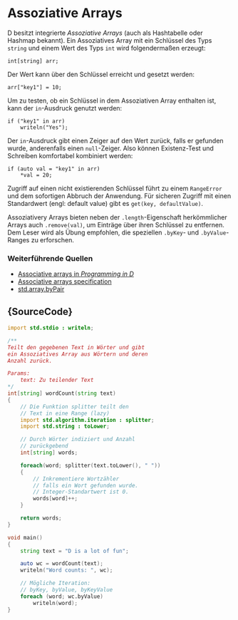 # Assoziative Arrays

D besitzt integrierte *Assoziative Arrays* (auch als Hashtabelle 
oder Hashmap bekannt). Ein Assoziatives Array mit ein Schlüssel 
des Typs `string` und einem Wert des Typs `int` wird folgendermaßen 
erzeugt:

    int[string] arr;

Der Wert kann über den Schlüssel erreicht und gesetzt werden:

    arr["key1"] = 10;

Um zu testen, ob ein Schlüssel in dem Assoziativen Array enthalten
ist, kann der `in`-Ausdruck genutzt werden:

    if ("key1" in arr)
        writeln("Yes");

Der `in`-Ausdruck gibt einen Zeiger auf den Wert zurück, falls er 
gefunden wurde, anderenfalls einen `null`-Zeiger. Also können
Existenz-Test und Schreiben komfortabel kombiniert werden:

    if (auto val = "key1" in arr)
        *val = 20;

Zugriff auf einen nicht existierenden Schlüssel führt zu einem 
`RangeError` und dem sofortigen Abbruch der Anwendung. Für 
sicheren Zugriff mit einen Standardwert (engl: default value)
gibt es `get(key, defaultValue)`.

Assoziativery Arrays bieten neben der `.length`-Eigenschaft
herkömmlicher Arrays auch `.remove(val)`, um Einträge über 
ihren Schlüssel zu entfernen. 
Dem Leser wird als Übung empfohlen, die speziellen `.byKey`- 
und `.byValue`-Ranges zu erforschen.

### Weiterführende Quellen

- [Associative arrays in _Programming in D_](http://ddili.org/ders/d.en/aa.html)
- [Associative arrays specification](https://dlang.org/spec/hash-map.html)
- [std.array.byPair](http://dlang.org/phobos/std_array.html#.byPair)

## {SourceCode}

```d
import std.stdio : writeln;

/**
Teilt den gegebenen Text in Wörter und gibt
ein Assoziatives Array aus Wörtern und deren
Anzahl zurück.

Params:
    text: Zu teilender Text
*/
int[string] wordCount(string text)
{
    // Die Funktion splitter teilt den
    // Text in eine Range (lazy)
    import std.algorithm.iteration : splitter;
    import std.string : toLower;

    // Durch Wörter indiziert und Anzahl 
    // zurückgebend
    int[string] words;

    foreach(word; splitter(text.toLower(), " "))
    {
        // Inkrementiere Wortzähler 
        // falls ein Wort gefunden wurde.
        // Integer-Standartwert ist 0.
        words[word]++;
    }

    return words;
}

void main()
{
    string text = "D is a lot of fun";

    auto wc = wordCount(text);
    writeln("Word counts: ", wc);

    // Mögliche Iteration:
    // byKey, byValue, byKeyValue
    foreach (word; wc.byValue)
        writeln(word);
}
```
